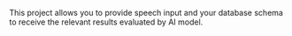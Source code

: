 This project allows you to provide speech input and your database schema to receive the relevant results evaluated by AI model.